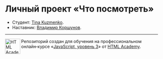 # Личный проект «Что посмотреть»

* Студент: [Tina Kuzmenko](https://up.htmlacademy.ru/react/4/user/608749).
* Наставник: [Владимир Коршунов](https://htmlacademy.ru/profile/bekobou).

---

<a href="https://htmlacademy.ru/intensive/react"><img align="left" width="50" height="50" title="HTML Academy" src="https://up.htmlacademy.ru/static/img/intensive/react/logo-for-github.png"></a>

Репозиторий создан для обучения на профессиональном онлайн‑курсе «[JavaScript, уровень 3](https://htmlacademy.ru/intensive/react)» от [HTML Academy](https://htmlacademy.ru).

[travis-image]: https://travis-ci.com/htmlacademy-react/608749-what-to-watch-4.svg?branch=master
[travis-url]: https://travis-ci.com/htmlacademy-react/608749-what-to-watch-4
